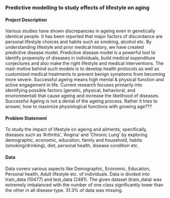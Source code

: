 ### Predictive modelling to study effects of lifestyle on aging 

#### Project Description
Various studies have shown discrepancies in ageing even in genetically identical people. It has been reported that major factors of discordance are personal lifestyle choices and habits such as smoking, alcohol etc. By understanding lifestyle and prior medical history, we have created predictive disease model. Predictive disease model is a powerful tool to identify propensity of diseases in individuals, build medical expenditure conjectures and also make the right lifestyle and medical interventions. The main motive behind such models is to develop health protocols as well as customized medical treatments to prevent benign symptoms from becoming more severe.
Successful ageing means high mental & physical function and active engagement in life. Current research focuses primarily into identifying possible factors (genetic, physical, behavioral, and environmental) that cause ageing and increase the likelihood of diseases. Successful Ageing is not a denial of the ageing process. Rather it tries to answer, how to maximize physiological functions with growing age???

#### Problem Statement
To study the impact of lifestyle on ageing and ailments; specifically, diseases such as ‘Arthritis’, ‘Angina’ and ‘Chronic Lung’  by exploring demographic, economic, education, family and household, habits (smoking/drinking), diet, personal health, disease condition etc.

#### Data
Data covers various aspects like Demographic, Economic, Education, Personal health, Adult lifestyle etc. of individuals. Data is divided into train_data (10477) and test_data (2481). The given dataset (train_data) was extremely imbalanced with the number of one class significantly lower than the other in all disease type. 31.3% of data was missing.

